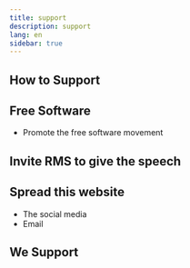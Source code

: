 ```yaml
---
title: support
description: support
lang: en
sidebar: true
---
```


## How to Support

## Free Software

- Promote the free software movement

## Invite RMS to give the speech

## Spread this website

- The social media
- Email

## We Support
